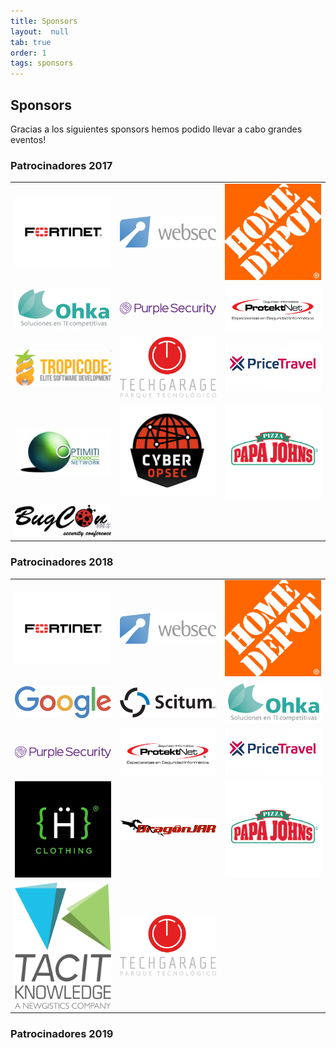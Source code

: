 ```yaml
---
title: Sponsors
layout:  null
tab: true
order: 1
tags: sponsors
---
```


## Sponsors

Gracias a los siguientes sponsors hemos podido llevar a cabo grandes eventos!

### Patrocinadores 2017

<table cellpadding="15" cellspacing="0">
<tr>
<td width="30%">

<a href="https://www.fortinet.com"><img src="assets/images/sponsors/2017/logo_fortinet.png" alt="Fortinet"/></a>

</td>
<td width="30%">

<a href="https://www.websec.mx"><img src="assets/images/sponsors/2017/logo_websec.png" alt="Websec"/></a>

</td>
<td width="30%">
  <a href="https://www.homedepot.com.mx"><img src="assets/images/sponsors/2017/logo_thd.jpg" alt="HomeDepot Mexico"/></a>


</td>
</tr>
<tr>
<td width="30%">
  <a href="https://www.ohkasystems.com/"><img src="assets/images/sponsors/2017/logo_ohka.png" alt="Ohka Systems"/></a>

</td>
<td width="30%">
  <a href="https://purplesec.com/"><img src="assets/images/sponsors/2017/logo_purplesec.png" alt="Purple Security"/></a>
</td>
<td width="30%">
  <a href="https://protektnet.com/"><img src="assets/images/sponsors/2017/logo_protektnet.jpg" alt="Protektnet"/></a>
</td>
</tr>

<tr>
<td width="30%">
  <a href="#"><img src="assets/images/sponsors/2017/logo_tropicode.PNG" alt="Tropicode"/></a>

</td>
<td width="30%">
  <a href="http://www.techgarage.mx/"><img src="assets/images/sponsors/2017/logo_techgarage.png" alt="Tech Garage"/></a>
</td>
<td width="30%">
  <a href="https://www.pricetravel.com/"><img src="assets/images/sponsors/2017/logo_pricetravel.jpg" alt="Pricetravel"/></a>
</td>
</tr>

<tr>
<td width="30%">
  <a href="#"><img src="assets/images/sponsors/2017/logo_optimiti.png" alt="Optimiti Networks"/></a>

</td>
<td width="30%">
  <a href="https://www.cyberopsec.com.mx/"><img src="assets/images/sponsors/2017/logo_cyberopsec.PNG" alt="Cyber OPSEC"/></a>
</td>
<td width="30%">
  <a href="https://papajohns.com.mx/home"><img src="assets/images/sponsors/2017/logo_papajohns.png" alt="Papa Johns"/></a>
</td>
</tr>

<tr>
<td width="30%">
  <a href="https://www.bugcon.org/"><img src="assets/images/sponsors/2017/logo_bugcon.png" alt="BUGCON"/></a>

</td>
</tr>
</table>


### Patrocinadores 2018

<table cellpadding="15" cellspacing="0">
<tr>
<td width="30%">

<a href="https://www.fortinet.com"><img src="assets/images/sponsors/2018/logo_fortinet.png" alt="Fortinet"/></a>

</td>
<td width="30%">

<a href="https://www.websec.mx"><img src="assets/images/sponsors/2018/logo_websec.png" alt="Websec"/></a>

</td>
<td width="30%">
  <a href="https://www.homedepot.com.mx"><img src="assets/images/sponsors/2018/logo_thd.jpg" alt="HomeDepot Mexico"/></a>


</td>
</tr>
<tr>
<td width="30%">
  <a href="https://www.google.com/"><img src="assets/images/sponsors/2018/logo_google.png" alt="Google"/></a>

</td>
<td width="30%">
  <a href="https://scitum.com.mx/"><img src="assets/images/sponsors/2018/logo_scitum.jpg" alt="Scitum"/></a>
</td>
<td width="30%">
  <a href="https://www.ohkasystems.com/"><img src="assets/images/sponsors/2018/logo_ohka.png" alt="Ohka Systems"/>
</td>
</tr>

<tr>
<td width="30%">
  <a href="https://purplesec.com/"><img src="assets/images/sponsors/2018/logo_purplesec.png" alt="Purple Security"/></a>

</td>
<td width="30%">
  <a href="https://protektnet.com/"><img src="assets/images/sponsors/2018/logo_protektnet.jpg" alt="Protektnet"/></a>
</td>
<td width="30%">
  <a href="https://www.pricetravel.com/"><img src="assets/images/sponsors/2018/logo_pricetravel.jpg" alt="Pricetravel"/></a>
</td>
</tr>

<tr>
<td width="30%">
  <a href="https://hackersclothing.com.mx"><img src="assets/images/sponsors/2018/logo_hackersclothingmx.jpg" alt="HackersClothing Mexico"/></a>

</td>
<td width="30%">
  <a href="https://www.dragonjar.org/"><img src="assets/images/sponsors/2018/logo_dragonjar.png" alt="DragonJAR"/></a>
</td>
<td width="30%">
  <a href="https://papajohns.com.mx/home"><img src="assets/images/sponsors/2018/logo_papajohns.png" alt="Papa Johns"/></a>
</td>
</tr>

<tr>
<td width="30%">
  <a href="https://www.tacitknowledge.com/"><img src="assets/images/sponsors/2018/logo_tacitknowledge.png" alt="Tacit Knowledge"/></a>
</td>

<td width="30%">
  <a href="http://www.techgarage.mx/"><img src="assets/images/sponsors/2017/logo_techgarage.png" alt="Tech Garage"/></a>
</td>
</tr>
</table>

### Patrocinadores 2019

